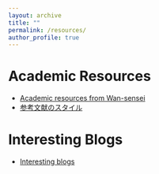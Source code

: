 ```yaml
---
layout: archive
title: ""
permalink: /resources/
author_profile: true
---
```


Academic Resources
======
* [Academic resources from Wan-sensei](https://wanweiwei07.github.io/resources/)
* [参考文献のスタイル](https://www.cis.twcu.ac.jp/~konishi/wrtg19/wrtg19i.html)


Interesting Blogs
======
* [Interesting blogs](https://sites.google.com/view/wangyan94/blog)

